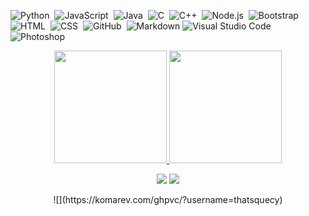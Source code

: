 
![Python](https://img.shields.io/badge/-Python-05122A?style=flat&logo=python)&nbsp; ![JavaScript](https://img.shields.io/badge/-JavaScript-05122A?style=flat&logo=javascript)&nbsp; ![Java](https://img.shields.io/badge/-Java-05122A?style=flat&logo=Java&logoColor=FFA518)&nbsp; ![C](https://img.shields.io/badge/-C-05122A?style=flat&logo=C&logoColor=A8B9CC)&nbsp; ![C++](https://img.shields.io/badge/-C++-05122A?style=flat&logo=C%2B%2B&logoColor=00599C)&nbsp; ![Node.js](https://img.shields.io/badge/-Node.js-05122A?style=flat&logo=node.js)&nbsp; ![Bootstrap](https://img.shields.io/badge/-Bootstrap-05122A?style=flat&logo=bootstrap&logoColor=563D7C) ![HTML](https://img.shields.io/badge/-HTML-05122A?style=flat&logo=HTML5)&nbsp; ![CSS](https://img.shields.io/badge/-CSS-05122A?style=flat&logo=CSS3&logoColor=1572B6)&nbsp; ![GitHub](https://img.shields.io/badge/-GitHub-05122A?style=flat&logo=github)&nbsp; ![Markdown](https://img.shields.io/badge/-Markdown-05122A?style=flat&logo=markdown) ![Visual Studio Code](https://img.shields.io/badge/-Visual%20Studio%20Code-05122A?style=flat&logo=visual-studio-code&logoColor=007ACC)&nbsp; ![Photoshop](https://img.shields.io/badge/-Photoshop-05122A?style=flat&logo=adobe-photoshop)&nbsp;

<p align="center">
<a href="https://github.com/thatsquecy">
  <img height="180em" src="https://github-readme-stats-eight-theta.vercel.app/api?username=thatsquecy&show_icons=true&theme=algolia&include_all_commits=true&count_private=true"/>
  <img height="180em" src="https://github-readme-stats-eight-theta.vercel.app/api/top-langs/?username=thatsquecy&layout=compact&langs_count=8&theme=algolia"/>
</a>
</p>

<p align="center">
<a href="mailto:quecyyy@gmail.com"><img src="https://img.shields.io/badge/-quecyyy@gmail.com-D14836?style=flat&logo=Gmail&logoColor=white"/></a>
<a href="https://instagram.com/ristoquecy"><img src="https://img.shields.io/badge/-@ristoquecy-E4405F?style=flat&logo=Instagram&logoColor=white"/></a>
</p>

<center>![](https://komarev.com/ghpvc/?username=thatsquecy)</center>
